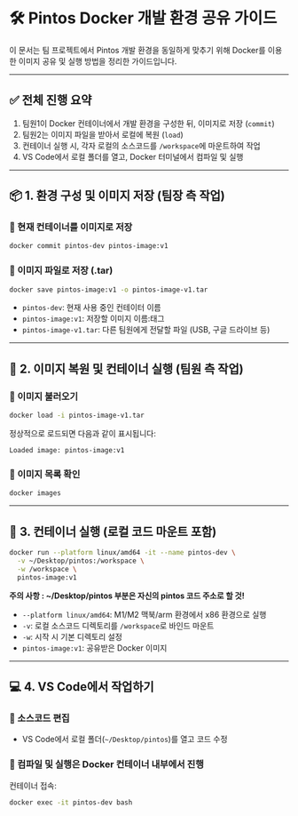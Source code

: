 
# 🛠️ Pintos Docker 개발 환경 공유 가이드

이 문서는 팀 프로젝트에서 Pintos 개발 환경을 동일하게 맞추기 위해 Docker를 이용한 이미지 공유 및 실행 방법을 정리한 가이드입니다.

---

## ✅ 전체 진행 요약

1. 팀원1이 Docker 컨테이너에서 개발 환경을 구성한 뒤, 이미지로 저장 (`commit`)
2. 팀원2는 이미지 파일을 받아서 로컬에 복원 (`load`)
3. 컨테이너 실행 시, 각자 로컬의 소스코드를 `/workspace`에 마운트하여 작업
4. VS Code에서 로컬 폴더를 열고, Docker 터미널에서 컴파일 및 실행

---

## 📦 1. 환경 구성 및 이미지 저장 (팀장 측 작업)

### 🔹 현재 컨테이너를 이미지로 저장

```bash
docker commit pintos-dev pintos-image:v1
````

### 🔹 이미지 파일로 저장 (.tar)

```bash
docker save pintos-image:v1 -o pintos-image-v1.tar
```

* `pintos-dev`: 현재 사용 중인 컨테이터 이름
* `pintos-image:v1`: 저장할 이미지 이름:태그
* `pintos-image-v1.tar`: 다른 팀원에게 전달할 파일 (USB, 구글 드라이브 등)

---

## 🔄 2. 이미지 복원 및 컨테이너 실행 (팀원 측 작업)

### 🔹 이미지 불러오기

```bash
docker load -i pintos-image-v1.tar
```

정상적으로 로드되면 다음과 같이 표시됩니다:

```
Loaded image: pintos-image:v1
```

### 🔹 이미지 목록 확인

```bash
docker images
```

---

## 🐳 3. 컨테이너 실행 (로컬 코드 마운트 포함)

```bash
docker run --platform linux/amd64 -it --name pintos-dev \
  -v ~/Desktop/pintos:/workspace \
  -w /workspace \
  pintos-image:v1
```
**주의 사항 : ~/Desktop/pintos 부분은 자신의 pintos 코드 주소로 할 것!**

* `--platform linux/amd64`: M1/M2 맥북/arm 환경에서 x86 환경으로 실행
* `-v`: 로컬 소스코드 디렉토리를 `/workspace`로 바인드 마운트
* `-w`: 시작 시 기본 디렉토리 설정
* `pintos-image:v1`: 공유받은 Docker 이미지

---

## 💻 4. VS Code에서 작업하기

### 🔹 소스코드 편집

* VS Code에서 로컬 폴더(`~/Desktop/pintos`)를 열고 코드 수정

### 🔹 컴파일 및 실행은 Docker 컨테이너 내부에서 진행

컨테이너 접속:

```bash
docker exec -it pintos-dev bash
```
